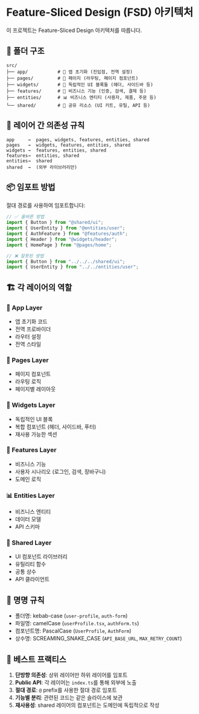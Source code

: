 # Feature-Sliced Design (FSD) 아키텍처

이 프로젝트는 Feature-Sliced Design 아키텍처를 따릅니다.

## 📁 폴더 구조

```
src/
├── app/           # 🚀 앱 초기화 (진입점, 전역 설정)
├── pages/         # 📄 페이지 (라우팅, 페이지 컴포넌트)
├── widgets/       # 🧩 독립적인 UI 블록들 (헤더, 사이드바 등)
├── features/      # 💼 비즈니스 기능 (인증, 검색, 결제 등)
├── entities/      # 📊 비즈니스 엔티티 (사용자, 제품, 주문 등)
└── shared/        # 🔧 공유 리소스 (UI 키트, 유틸, API 등)
```

## 🔗 레이어 간 의존성 규칙

```
app     →  pages, widgets, features, entities, shared
pages   →  widgets, features, entities, shared
widgets →  features, entities, shared
features→  entities, shared
entities→  shared
shared  →  (외부 라이브러리만)
```

## 📦 임포트 방법

절대 경로를 사용하여 임포트합니다:

```typescript
// ✅ 올바른 방법
import { Button } from "@shared/ui";
import { UserEntity } from "@entities/user";
import { AuthFeature } from "@features/auth";
import { Header } from "@widgets/header";
import { HomePage } from "@pages/home";

// ❌ 잘못된 방법
import { Button } from "../../../shared/ui";
import { UserEntity } from "../../entities/user";
```

## 🏗️ 각 레이어의 역할

### 📱 App Layer

- 앱 초기화 코드
- 전역 프로바이더
- 라우터 설정
- 전역 스타일

### 📄 Pages Layer

- 페이지 컴포넌트
- 라우팅 로직
- 페이지별 레이아웃

### 🧩 Widgets Layer

- 독립적인 UI 블록
- 복합 컴포넌트 (헤더, 사이드바, 푸터)
- 재사용 가능한 섹션

### 💼 Features Layer

- 비즈니스 기능
- 사용자 시나리오 (로그인, 검색, 장바구니)
- 도메인 로직

### 📊 Entities Layer

- 비즈니스 엔티티
- 데이터 모델
- API 스키마

### 🔧 Shared Layer

- UI 컴포넌트 라이브러리
- 유틸리티 함수
- 공통 상수
- API 클라이언트

## 📝 명명 규칙

- 폴더명: kebab-case (`user-profile`, `auth-form`)
- 파일명: camelCase (`userProfile.tsx`, `authForm.ts`)
- 컴포넌트명: PascalCase (`UserProfile`, `AuthForm`)
- 상수명: SCREAMING_SNAKE_CASE (`API_BASE_URL`, `MAX_RETRY_COUNT`)

## 🎯 베스트 프랙티스

1. **단방향 의존성**: 상위 레이어만 하위 레이어를 임포트
2. **Public API**: 각 레이어는 `index.ts`를 통해 외부에 노출
3. **절대 경로**: `@` prefix를 사용한 절대 경로 임포트
4. **기능별 분리**: 관련된 코드는 같은 슬라이스에 보관
5. **재사용성**: shared 레이어의 컴포넌트는 도메인에 독립적으로 작성
